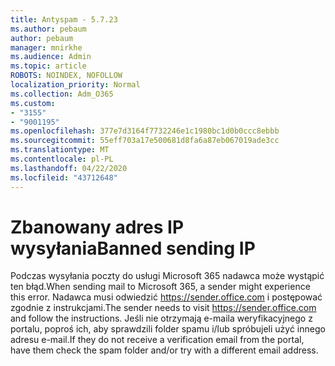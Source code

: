 ```yaml
---
title: Antyspam - 5.7.23
ms.author: pebaum
author: pebaum
manager: mnirkhe
ms.audience: Admin
ms.topic: article
ROBOTS: NOINDEX, NOFOLLOW
localization_priority: Normal
ms.collection: Adm_O365
ms.custom:
- "3155"
- "9001195"
ms.openlocfilehash: 377e7d3164f7732246e1c1980bc1d0b0ccc8ebbb
ms.sourcegitcommit: 55eff703a17e500681d8fa6a87eb067019ade3cc
ms.translationtype: MT
ms.contentlocale: pl-PL
ms.lasthandoff: 04/22/2020
ms.locfileid: "43712648"
---
```

# <a name="banned-sending-ip"></a><span data-ttu-id="476c3-102">Zbanowany adres IP wysyłania</span><span class="sxs-lookup"><span data-stu-id="476c3-102">Banned sending IP</span></span>

<span data-ttu-id="476c3-103">Podczas wysyłania poczty do usługi Microsoft 365 nadawca może wystąpić ten błąd.</span><span class="sxs-lookup"><span data-stu-id="476c3-103">When sending mail to Microsoft 365, a sender might experience this error.</span></span> <span data-ttu-id="476c3-104">Nadawca musi odwiedzić https://sender.office.com i postępować zgodnie z instrukcjami.</span><span class="sxs-lookup"><span data-stu-id="476c3-104">The sender needs to visit https://sender.office.com and follow the instructions.</span></span>  <span data-ttu-id="476c3-105">Jeśli nie otrzymają e-maila weryfikacyjnego z portalu, poproś ich, aby sprawdzili folder spamu i/lub spróbujeli użyć innego adresu e-mail.</span><span class="sxs-lookup"><span data-stu-id="476c3-105">If they do not receive a verification email from the portal, have them check the spam folder and/or try with a different email address.</span></span>
